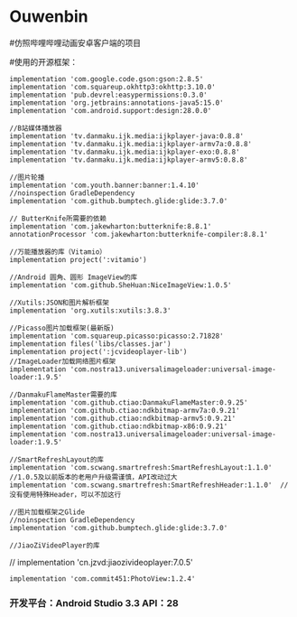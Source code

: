 # Ouwenbin

#仿照哔哩哔哩动画安卓客户端的项目

#使用的开源框架：

    implementation 'com.google.code.gson:gson:2.8.5'
    implementation 'com.squareup.okhttp3:okhttp:3.10.0'
    implementation 'pub.devrel:easypermissions:0.3.0'
    implementation 'org.jetbrains:annotations-java5:15.0'
    implementation 'com.android.support:design:28.0.0'
    
    //B站媒体播放器
    implementation 'tv.danmaku.ijk.media:ijkplayer-java:0.8.8'
    implementation 'tv.danmaku.ijk.media:ijkplayer-armv7a:0.8.8'
    implementation 'tv.danmaku.ijk.media:ijkplayer-exo:0.8.8'
    implementation 'tv.danmaku.ijk.media:ijkplayer-armv5:0.8.8'
    
    //图片轮播
    implementation 'com.youth.banner:banner:1.4.10'
    //noinspection GradleDependency
    implementation 'com.github.bumptech.glide:glide:3.7.0'
    
    // ButterKnife所需要的依赖
    implementation 'com.jakewharton:butterknife:8.8.1'
    annotationProcessor 'com.jakewharton:butterknife-compiler:8.8.1'
    
    //万能播放器的库（Vitamio）
    implementation project(':vitamio')
    
    //Android 圆角、圆形 ImageView的库
    implementation 'com.github.SheHuan:NiceImageView:1.0.5'
    
    //Xutils:JSON和图片解析框架
    implementation 'org.xutils:xutils:3.8.3'

    //Picasso图片加载框架(最新版)
    implementation 'com.squareup.picasso:picasso:2.71828'
    implementation files('libs/classes.jar')
    implementation project(':jcvideoplayer-lib')
    //ImageLoader加载网络图片框架
    implementation 'com.nostra13.universalimageloader:universal-image-loader:1.9.5'

    //DanmakuFlameMaster需要的库
    implementation 'com.github.ctiao:DanmakuFlameMaster:0.9.25'
    implementation 'com.github.ctiao:ndkbitmap-armv7a:0.9.21'
    implementation 'com.github.ctiao:ndkbitmap-armv5:0.9.21'
    implementation 'com.github.ctiao:ndkbitmap-x86:0.9.21'
    implementation 'com.nostra13.universalimageloader:universal-image-loader:1.9.5'

    //SmartRefreshLayout的库
    implementation 'com.scwang.smartrefresh:SmartRefreshLayout:1.1.0'  //1.0.5及以前版本的老用户升级需谨慎，API改动过大
    implementation 'com.scwang.smartrefresh:SmartRefreshHeader:1.1.0'  //没有使用特殊Header，可以不加这行

    //图片加载框架之Glide
    //noinspection GradleDependency
    implementation 'com.github.bumptech.glide:glide:3.7.0'

    //JiaoZiVideoPlayer的库
//    implementation 'cn.jzvd:jiaozivideoplayer:7.0.5'

    implementation 'com.commit451:PhotoView:1.2.4'
### 开发平台：Android Studio 3.3 API：28
